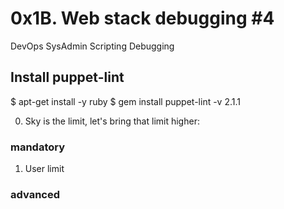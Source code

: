 # 0x1B. Web stack debugging #4
DevOps
SysAdmin
Scripting
Debugging

## Install puppet-lint
$ apt-get install -y ruby
$ gem install puppet-lint -v 2.1.1

0. Sky is the limit, let's bring that limit higher:    
### mandatory

1. User limit
### advanced
